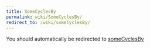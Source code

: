 ```yaml
---
title: SomeCyclesBy
permalink: wiki/SomeCyclesBy/
redirect_to: /wiki/someCyclesBy/
---
```


You should automatically be redirected to [someCyclesBy](/wiki/someCyclesBy/)

